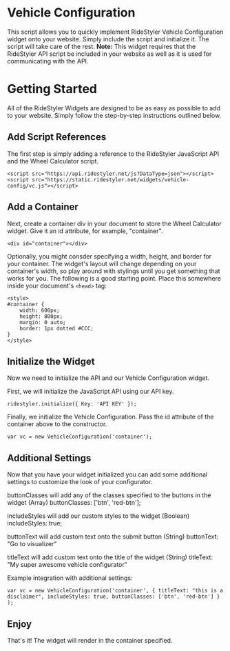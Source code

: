 # Vehicle Configuration
This script allows you to quickly implement RideStyler Vehicle Configuration widget onto your website. Simply include the script and initialize it. The script will take care of the rest.
**Note:** This widget requires that the RideStyler API script be included in your website as well as it is used for communicating with the API.
# Getting Started
All of the RideStyler Widgets are designed to be as easy as possible to add to your website. Simply follow the step-by-step instructions outlined below.
## Add Script References
The first step is simply adding a reference to the RideStyler JavaScript API and the Wheel Calculator script.
```
<script src="https://api.ridestyler.net/js?DataType=json"></script>
<script src="https://static.ridestyler.net/widgets/vehicle-config/vc.js"></script>
```
## Add a Container
Next, create a container div in your document to store the Wheel Calculator widget. Give it an id attribute, for example, "container".
```
<div id="container"></div>
```
Optionally, you might consder specifying a width, height, and border for your container. The widget's layout will change depending on your container's width, so play around with stylings until you get something that works for you. The following is a good starting point. Place this somewhere inside your document's `<head>` tag:
```
<style>
#container {
	width: 600px;
	height: 800px;
	margin: 0 auto;
	border: 1px dotted #CCC;
}
</style>
```
## Initialize the Widget
Now we need to initialize the API and our Vehicle Configuration widget.

First, we will initialize the JavaScript API using our API key.
```
ridestyler.initialize({ Key: 'API KEY' });
```

Finally, we initialize the Vehicle Configuration. Pass the id attribute of the container above to the constructor.
```
var vc = new VehicleConfiguration('container');
```
## Additional Settings
Now that you have your widget initialized you can add some additional settings to customize the look of your configurator.

buttonClasses will add any of the classes specified to the buttons in the widget
(Array) buttonClasses: ['btn', 'red-btn']; 

includeStyles will add our custom styles to the widget
(Boolean) includeStyles: true;

buttonText will add custom text onto the submit button
(String) buttonText: "Go to visualizer"

titleText will add custom text onto the title of the widget
(String) titleText: "My super awesome vehicle configurator"

Example integration with additional settings:
```
var vc = new VehicleConfiguration('container', { titleText: "this is a disclaimer", includeStyles: true, buttonClasses: ['btn', 'red-btn'] }  );
```
## Enjoy
That's it! The widget will render in the container specified.

